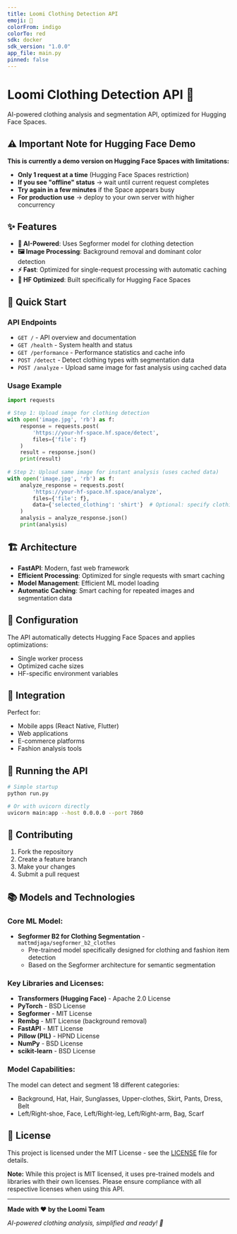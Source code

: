 ```yaml
---
title: Loomi Clothing Detection API
emoji: 🏢
colorFrom: indigo
colorTo: red
sdk: docker
sdk_version: "1.0.0"
app_file: main.py
pinned: false
---
```


# Loomi Clothing Detection API 🚀

AI-powered clothing analysis and segmentation API, optimized for Hugging Face Spaces.

## ⚠️ **Important Note for Hugging Face Demo**

**This is currently a demo version on Hugging Face Spaces with limitations:**
- **Only 1 request at a time** (Hugging Face Spaces restriction)
- **If you see "offline" status** → wait until current request completes
- **Try again in a few minutes** if the Space appears busy
- **For production use** → deploy to your own server with higher concurrency

## ✨ Features

- **🧠 AI-Powered**: Uses Segformer model for clothing detection
- **🖼️ Image Processing**: Background removal and dominant color detection
- **⚡ Fast**: Optimized for single-request processing with automatic caching
- **🔧 HF Optimized**: Built specifically for Hugging Face Spaces

## 🚀 Quick Start

### API Endpoints

- `GET /` - API overview and documentation
- `GET /health` - System health and status
- `GET /performance` - Performance statistics and cache info
- `POST /detect` - Detect clothing types with segmentation data
- `POST /analyze` - Upload same image for fast analysis using cached data

### Usage Example

```python
import requests

# Step 1: Upload image for clothing detection
with open('image.jpg', 'rb') as f:
    response = requests.post(
        'https://your-hf-space.hf.space/detect',
        files={'file': f}
    )
    result = response.json()
    print(result)
    
# Step 2: Upload same image for instant analysis (uses cached data)
with open('image.jpg', 'rb') as f:
    analyze_response = requests.post(
        'https://your-hf-space.hf.space/analyze',
        files={'file': f},
        data={'selected_clothing': 'shirt'}  # Optional: specify clothing type
    )
    analysis = analyze_response.json()
    print(analysis)
```

## 🏗️ Architecture

- **FastAPI**: Modern, fast web framework
- **Efficient Processing**: Optimized for single requests with smart caching
- **Model Management**: Efficient ML model loading
- **Automatic Caching**: Smart caching for repeated images and segmentation data

## 🔧 Configuration

The API automatically detects Hugging Face Spaces and applies optimizations:

- Single worker process
- Optimized cache sizes
- HF-specific environment variables

## 📱 Integration

Perfect for:
- Mobile apps (React Native, Flutter)
- Web applications
- E-commerce platforms
- Fashion analysis tools

## 🚀 Running the API

```bash
# Simple startup
python run.py

# Or with uvicorn directly
uvicorn main:app --host 0.0.0.0 --port 7860
```

## 🤝 Contributing

1. Fork the repository
2. Create a feature branch
3. Make your changes
4. Submit a pull request

## 📚 Models and Technologies

### **Core ML Model:**
- **Segformer B2 for Clothing Segmentation** - `mattmdjaga/segformer_b2_clothes`
  - Pre-trained model specifically designed for clothing and fashion item detection
  - Based on the Segformer architecture for semantic segmentation

### **Key Libraries and Licenses:**
- **Transformers (Hugging Face)** - Apache 2.0 License
- **PyTorch** - BSD License
- **Segformer** - MIT License  
- **Rembg** - MIT License (background removal)
- **FastAPI** - MIT License
- **Pillow (PIL)** - HPND License
- **NumPy** - BSD License
- **scikit-learn** - BSD License

### **Model Capabilities:**
The model can detect and segment 18 different categories:
- Background, Hat, Hair, Sunglasses, Upper-clothes, Skirt, Pants, Dress, Belt
- Left/Right-shoe, Face, Left/Right-leg, Left/Right-arm, Bag, Scarf

## 📄 License

This project is licensed under the MIT License - see the [LICENSE](LICENSE) file for details.

**Note:** While this project is MIT licensed, it uses pre-trained models and libraries with their own licenses. Please ensure compliance with all respective licenses when using this API.

---

**Made with ❤️ by the Loomi Team**

*AI-powered clothing analysis, simplified and ready! 🎯*
